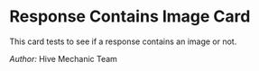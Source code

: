 # Response Contains Image Card

This card tests to see if a response contains an image or not.

*Author:* Hive Mechanic Team
